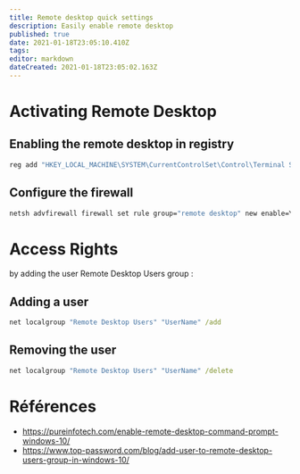 ```yaml
---
title: Remote desktop quick settings
description: Easily enable remote desktop
published: true
date: 2021-01-18T23:05:10.410Z
tags: 
editor: markdown
dateCreated: 2021-01-18T23:05:02.163Z
---
```


# Activating Remote Desktop
## Enabling the remote desktop in registry
```cmd
reg add "HKEY_LOCAL_MACHINE\SYSTEM\CurrentControlSet\Control\Terminal Server" /v fDenyTSConnections /t REG_DWORD /d 0 /f
```
## Configure the firewall
````cmd
netsh advfirewall firewall set rule group="remote desktop" new enable=Yes
````
# Access Rights
by adding the user Remote Desktop Users group :

## Adding a user
```cmd
net localgroup "Remote Desktop Users" "UserName" /add
```
## Removing the user
````cmd
net localgroup "Remote Desktop Users" "UserName" /delete
````

# Références
- https://pureinfotech.com/enable-remote-desktop-command-prompt-windows-10/
- https://www.top-password.com/blog/add-user-to-remote-desktop-users-group-in-windows-10/


